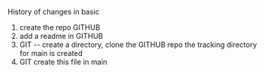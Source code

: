 History of changes in basic
1. create the repo GITHUB
2. add a readme in GITHUB
3. GIT -- create a directory,  clone the GITHUB repo
    the tracking directory for main is created
4. GIT create this file in main